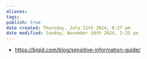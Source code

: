 ```yaml
---
aliases: 
tags: 
publish: true
date created: Thursday, July 11th 2024, 6:27 pm
date modified: Sunday, November 10th 2024, 2:25 pm
---
```


- https://bigid.com/blog/sensitive-information-guide/


